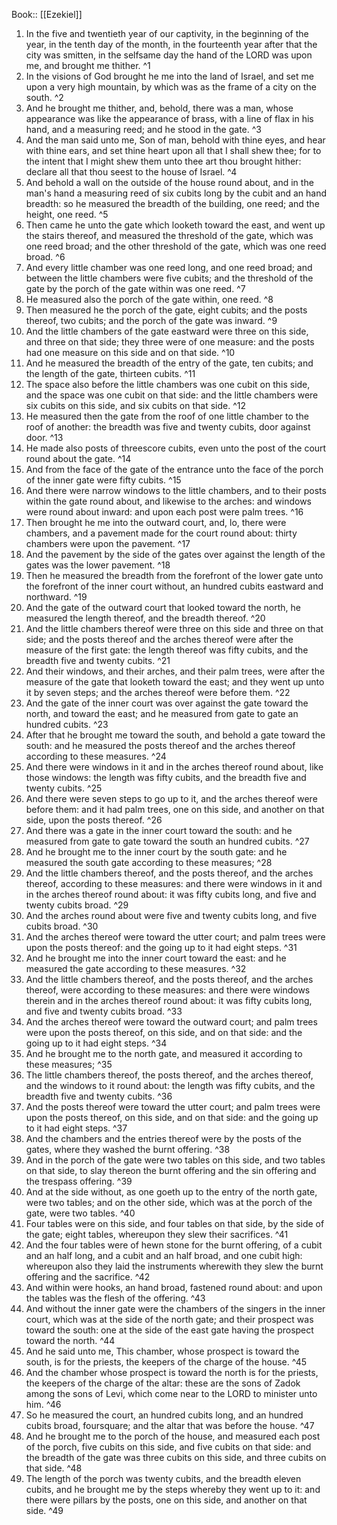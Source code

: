  Book:: [[Ezekiel]]
 1. In the five and twentieth year of our captivity, in the beginning of the year, in the tenth day of the month, in the fourteenth year after that the city was smitten, in the selfsame day the hand of the LORD was upon me, and brought me thither. ^1
 2. In the visions of God brought he me into the land of Israel, and set me upon a very high mountain, by which was as the frame of a city on the south. ^2
 3. And he brought me thither, and, behold, there was a man, whose appearance was like the appearance of brass, with a line of flax in his hand, and a measuring reed; and he stood in the gate. ^3
 4. And the man said unto me, Son of man, behold with thine eyes, and hear with thine ears, and set thine heart upon all that I shall shew thee; for to the intent that I might shew them unto thee art thou brought hither: declare all that thou seest to the house of Israel. ^4
 5. And behold a wall on the outside of the house round about, and in the man's hand a measuring reed of six cubits long by the cubit and an hand breadth: so he measured the breadth of the building, one reed; and the height, one reed. ^5
 6. Then came he unto the gate which looketh toward the east, and went up the stairs thereof, and measured the threshold of the gate, which was one reed broad; and the other threshold of the gate, which was one reed broad. ^6
 7. And every little chamber was one reed long, and one reed broad; and between the little chambers were five cubits; and the threshold of the gate by the porch of the gate within was one reed. ^7
 8. He measured also the porch of the gate within, one reed. ^8
 9. Then measured he the porch of the gate, eight cubits; and the posts thereof, two cubits; and the porch of the gate was inward. ^9
 10. And the little chambers of the gate eastward were three on this side, and three on that side; they three were of one measure: and the posts had one measure on this side and on that side. ^10
 11. And he measured the breadth of the entry of the gate, ten cubits; and the length of the gate, thirteen cubits. ^11
 12. The space also before the little chambers was one cubit on this side, and the space was one cubit on that side: and the little chambers were six cubits on this side, and six cubits on that side. ^12
 13. He measured then the gate from the roof of one little chamber to the roof of another: the breadth was five and twenty cubits, door against door. ^13
 14. He made also posts of threescore cubits, even unto the post of the court round about the gate. ^14
 15. And from the face of the gate of the entrance unto the face of the porch of the inner gate were fifty cubits. ^15
 16. And there were narrow windows to the little chambers, and to their posts within the gate round about, and likewise to the arches: and windows were round about inward: and upon each post were palm trees. ^16
 17. Then brought he me into the outward court, and, lo, there were chambers, and a pavement made for the court round about: thirty chambers were upon the pavement. ^17
 18. And the pavement by the side of the gates over against the length of the gates was the lower pavement. ^18
 19. Then he measured the breadth from the forefront of the lower gate unto the forefront of the inner court without, an hundred cubits eastward and northward. ^19
 20. And the gate of the outward court that looked toward the north, he measured the length thereof, and the breadth thereof. ^20
 21. And the little chambers thereof were three on this side and three on that side; and the posts thereof and the arches thereof were after the measure of the first gate: the length thereof was fifty cubits, and the breadth five and twenty cubits. ^21
 22. And their windows, and their arches, and their palm trees, were after the measure of the gate that looketh toward the east; and they went up unto it by seven steps; and the arches thereof were before them. ^22
 23. And the gate of the inner court was over against the gate toward the north, and toward the east; and he measured from gate to gate an hundred cubits. ^23
 24. After that he brought me toward the south, and behold a gate toward the south: and he measured the posts thereof and the arches thereof according to these measures. ^24
 25. And there were windows in it and in the arches thereof round about, like those windows: the length was fifty cubits, and the breadth five and twenty cubits. ^25
 26. And there were seven steps to go up to it, and the arches thereof were before them: and it had palm trees, one on this side, and another on that side, upon the posts thereof. ^26
 27. And there was a gate in the inner court toward the south: and he measured from gate to gate toward the south an hundred cubits. ^27
 28. And he brought me to the inner court by the south gate: and he measured the south gate according to these measures; ^28
 29. And the little chambers thereof, and the posts thereof, and the arches thereof, according to these measures: and there were windows in it and in the arches thereof round about: it was fifty cubits long, and five and twenty cubits broad. ^29
 30. And the arches round about were five and twenty cubits long, and five cubits broad. ^30
 31. And the arches thereof were toward the utter court; and palm trees were upon the posts thereof: and the going up to it had eight steps. ^31
 32. And he brought me into the inner court toward the east: and he measured the gate according to these measures. ^32
 33. And the little chambers thereof, and the posts thereof, and the arches thereof, were according to these measures: and there were windows therein and in the arches thereof round about: it was fifty cubits long, and five and twenty cubits broad. ^33
 34. And the arches thereof were toward the outward court; and palm trees were upon the posts thereof, on this side, and on that side: and the going up to it had eight steps. ^34
 35. And he brought me to the north gate, and measured it according to these measures; ^35
 36. The little chambers thereof, the posts thereof, and the arches thereof, and the windows to it round about: the length was fifty cubits, and the breadth five and twenty cubits. ^36
 37. And the posts thereof were toward the utter court; and palm trees were upon the posts thereof, on this side, and on that side: and the going up to it had eight steps. ^37
 38. And the chambers and the entries thereof were by the posts of the gates, where they washed the burnt offering. ^38
 39. And in the porch of the gate were two tables on this side, and two tables on that side, to slay thereon the burnt offering and the sin offering and the trespass offering. ^39
 40. And at the side without, as one goeth up to the entry of the north gate, were two tables; and on the other side, which was at the porch of the gate, were two tables. ^40
 41. Four tables were on this side, and four tables on that side, by the side of the gate; eight tables, whereupon they slew their sacrifices. ^41
 42. And the four tables were of hewn stone for the burnt offering, of a cubit and an half long, and a cubit and an half broad, and one cubit high: whereupon also they laid the instruments wherewith they slew the burnt offering and the sacrifice. ^42
 43. And within were hooks, an hand broad, fastened round about: and upon the tables was the flesh of the offering. ^43
 44. And without the inner gate were the chambers of the singers in the inner court, which was at the side of the north gate; and their prospect was toward the south: one at the side of the east gate having the prospect toward the north. ^44
 45. And he said unto me, This chamber, whose prospect is toward the south, is for the priests, the keepers of the charge of the house. ^45
 46. And the chamber whose prospect is toward the north is for the priests, the keepers of the charge of the altar: these are the sons of Zadok among the sons of Levi, which come near to the LORD to minister unto him. ^46
 47. So he measured the court, an hundred cubits long, and an hundred cubits broad, foursquare; and the altar that was before the house. ^47
 48. And he brought me to the porch of the house, and measured each post of the porch, five cubits on this side, and five cubits on that side: and the breadth of the gate was three cubits on this side, and three cubits on that side. ^48
 49. The length of the porch was twenty cubits, and the breadth eleven cubits, and he brought me by the steps whereby they went up to it: and there were pillars by the posts, one on this side, and another on that side. ^49
